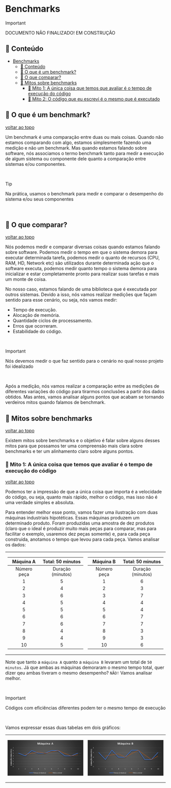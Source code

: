 # Benchmarks

> [!IMPORTANT]
> DOCUMENTO NÃO FINALIZADO! EM CONSTRUÇÃO


## :book: Conteúdo
- [Benchmarks](#benchmarks)
  - [:book: Conteúdo](#book-conteúdo)
  - [:pushpin: O que é um benchmark?](#pushpin-o-que-é-um-benchmark)
  - [:pushpin: O que comparar?](#pushpin-o-que-comparar)
  - [:pushpin: Mitos sobre benchmarks](#pushpin-mitos-sobre-benchmarks)
    - [:pushpin: Mito 1: A única coisa que temos que avaliar é o tempo de execução do código](#pushpin-mito-1-a-única-coisa-que-temos-que-avaliar-é-o-tempo-de-execução-do-código)
    - [:pushpin: Mito 2: O código que eu escrevi é o mesmo que é executado](#pushpin-mito-2-o-código-que-eu-escrevi-é-o-mesmo-que-é-executado)

## :pushpin: O que é um benchmark?

[voltar ao topo](#book-conteúdo)

Um benchmark é uma comparação entre duas ou mais coisas. Quando não estamos comparando com algo, estamos simplesmente fazendo uma medição e não um benchmark. Mas quando estamos falando sobre software, nós associamos o termo benchmark tanto para medir a execução de algum sistema ou componente dele quanto a comparação entre sistemas e/ou componentes.

<br/>

> [!TIP]
> Na prática, usamos o benchmark para medir e comparar o desempenho do sistema e/ou seus componentes
> 
<br/>

## :pushpin: O que comparar?

[voltar ao topo](#book-conteúdo)

Nós podemos medir e comparar diversas coisas quando estamos falando sobre software. Podemos medir o tempo em que o sistema demora para executar determinada tarefa, podemos medir o quanto de recursos (CPU, RAM, HD, Network etc) são utilizados durante determinada ação que o software executa, podemos medir quanto tempo o sistema demora para inicializar e estar completamente pronto para realizar suas tarefas e mais um monte de coisa.

No nosso caso, estamos falando de uma biblioteca que é executada por outros sistemas. Devido a isso, nós vamos realizar medições que façam sentido para esse cenário, ou seja, nós vamos medir:

- Tempo de execução.
- Alocação de memória.
- Quantidade ciclos de processamento.
- Erros que ocorreram.
- Estabilidade do código.

<br/>

> [!IMPORTANT]
> Nós devemos medir o que faz sentido para o cenário no qual nosso projeto foi idealizado

<br/>

Após a medição, nós vamos realizar a comparação entre as medições de diferentes variações do código para tirarmos conclusões a partir dos dados obtidos. Mas antes, vamos analisar alguns pontos que acabam se tornando verdeiros mitos quando falamos de benchmark.

## :pushpin: Mitos sobre benchmarks

[voltar ao topo](#book-conteúdo)

Existem mitos sobre benchmarks e o objetivo é falar sobre alguns desses mitos para que possamos ter uma compreensão mais clara sobre benchmarks e ter um alinhamento claro sobre alguns pontos.

### :pushpin: Mito 1: A única coisa que temos que avaliar é o tempo de execução do código

[voltar ao topo](#book-conteúdo)

Podemos ter a impressão de que a única coisa que importa é a velocidade do código, ou seja, quanto mais rápido, melhor o código, mas isso não é uma verdade simples e absoluta.

Para entender melhor esse ponto, vamos fazer uma ilustração com duas máquinas industriais hipotéticas. Essas máquinas produzem um determinado produto. Foram produzidas uma amostra de dez produtos (claro que o ideal é produzir muito mais peças para comparar, mas para facilitar o exemplo, usaremos dez peças somente) e, para cada peça construida, anotamos o tempo que levou para cada peça. Vamos analisar os dados:

<div align="center">

<table>

<td>

| Máquina A | Total: 50 minutos |
|:----:|:----:|
| Número peça | Duração (minutos) |
|1|5|
|2|4|
|3|6|
|4|5|
|5|5|
|6|6|
|7|6|
|8|4|
|9|4|
|10|5|

</td>

<td>

| Máquina B | Total: 50 minutos |
|:----:|:----:|
| Número peça | Duração (minutos) |
|1|6|
|2|3|
|3|7|
|4|4|
|5|4|
|6|7|
|7|7|
|8|3|
|9|3|
|10|6|

</td>

</table>

</div>

Note que tanto a `máquina A` quanto a `máquina B`  levaram um total de `50 minutos`. Já que ambas as máquinas demoraram o mesmo tempo total, quer dizer qeu ambas tiveram o mesmo desempenho? `NÃO!` Vamos analisar melhor.

<br/>

> [!IMPORTANT]
> Códigos com eficiências diferentes podem ter o mesmo tempo de execução

<br/> 

Vamos expressar essas duas tabelas em dois gráficos:

<div align="center">

<table>

<td>

![MaquinaA](images/machine-a.png)

</td>

<td>

![MaquinaA](images/machine-b.png)

</td>

</table>

</div>


